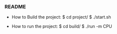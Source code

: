 ### README ###

- How to Build the project:
  $ cd project/
  $ ./start.sh

- How to run the project:
  $ cd build/
  $ ./run -m CPU
